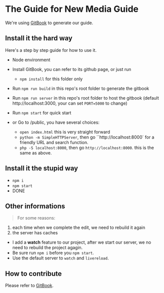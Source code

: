 # The Guide for New Media Guide

We're using [GitBook](https://github.com/GitbookIO/gitbook) to generate our guide.


## Install it the hard way

Here's a step by step guide for how to use it.

- Node environment
- Install GitBook, you can refer to its github page, or just run  
  - `npm install` for this folder only
- Run `npm run build` in this repo's root folder to generate the gitbook
- Run `npm run server` in this repo's root folder to host the gitbook (default http://localhost:3000, your can set `PORT=5000` to change)
- Run `npm start` for quick start

- or Go to /public, you have several choices:
  - `open index.html` this is very straight forward
  - `python -m SimpleHTTPServer`, then go ``http://localhost:8000` for a friendly URL and search function.
  - `php -S localhost:8000`, then go `http://localhost:8000`. this is the same as above.

## Install it the stupid way

- `npm i`
- `npm start`
- DONE

## Other informations
> For some reasons:
  1. each time when we complete the edit, we need to rebuild it again
  2. the server has caches

- I add a **watch** feature to our project, after we start our server, we no need to rebuild the project agagin.
- Be sure run `npm i` before you `npm start`.
- Use the default server to `watch` and `livereload`.

## How to contribute

Please refer to [GitBook](https://github.com/GitbookIO/gitbook).
